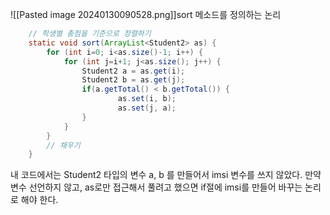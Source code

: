 ![[Pasted image 20240130090528.png]]sort 메소드를 정의하는 논리

```java
	// 학생별 총점을 기준으로 정렬하기
	static void sort(ArrayList<Student2> as) {
		for (int i=0; i<as.size()-1; i++) {
			for (int j=i+1; j<as.size(); j++) {
				Student2 a = as.get(i);
				Student2 b = as.get(j);
				if(a.getTotal() < b.getTotal()) {
						as.set(i, b);
						as.set(j, a);
				}
			}
		}
		// 채우기
	}
```
내 코드에서는 Student2 타입의 변수 a, b 를 만들어서 imsi 변수를 쓰지 않았다.
만약 변수 선언하지 않고, as로만 접근해서 풀려고 했으면 if절에 imsi를 만들어 바꾸는 논리로 해야 한다.